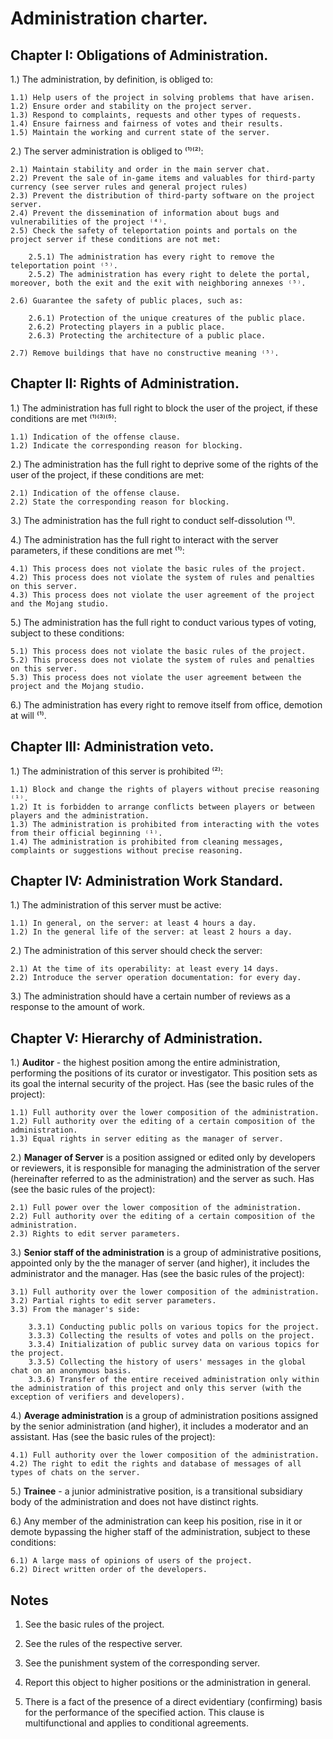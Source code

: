 # Administration charter.

## Chapter I: Obligations of Administration.

1.) The administration, by definition, is obliged to:

    1.1) Help users of the project in solving problems that have arisen.
    1.2) Ensure order and stability on the project server.
    1.3) Respond to complaints, requests and other types of requests.
    1.4) Ensure fairness and fairness of votes and their results.
    1.5) Maintain the working and current state of the server.

2.) The server administration is obliged to ⁽¹⁾⁽²⁾:

    2.1) Maintain stability and order in the main server chat.
    2.2) Prevent the sale of in-game items and valuables for third-party currency (see server rules and general project rules)
    2.3) Prevent the distribution of third-party software on the project server.
    2.4) Prevent the dissemination of information about bugs and vulnerabilities of the project ⁽⁴⁾.
    2.5) Check the safety of teleportation points and portals on the project server if these conditions are not met:

        2.5.1) The administration has every right to remove the teleportation point ⁽⁵⁾.
        2.5.2) The administration has every right to delete the portal, moreover, both the exit and the exit with neighboring annexes ⁽⁵⁾.

    2.6) Guarantee the safety of public places, such as:

        2.6.1) Protection of the unique creatures of the public place.
        2.6.2) Protecting players in a public place.
        2.6.3) Protecting the architecture of a public place.

    2.7) Remove buildings that have no constructive meaning ⁽⁵⁾.

## Chapter II: Rights of Administration.

1.) The administration has full right to block the user of the project, if these conditions are met ⁽¹⁾⁽³⁾⁽⁵⁾:

    1.1) Indication of the offense clause.
    1.2) Indicate the corresponding reason for blocking.

2.) The administration has the full right to deprive some of the rights of the user of the project, if these conditions are met:

    2.1) Indication of the offense clause.
    2.2) State the corresponding reason for blocking.

3.) The administration has the full right to conduct self-dissolution ⁽¹⁾.

4.) The administration has the full right to interact with the server parameters, if these conditions are met ⁽¹⁾:

    4.1) This process does not violate the basic rules of the project.
    4.2) This process does not violate the system of rules and penalties on this server.
    4.3) This process does not violate the user agreement of the project and the Mojang studio.

5.) The administration has the full right to conduct various types of voting, subject to these conditions:

    5.1) This process does not violate the basic rules of the project.
    5.2) This process does not violate the system of rules and penalties on this server.
    5.3) This process does not violate the user agreement between the project and the Mojang studio.

6.) The administration has every right to remove itself from office, demotion at will ⁽¹⁾.

## Chapter III: Administration veto.

1.) The administration of this server is prohibited ⁽²⁾:

    1.1) Block and change the rights of players without precise reasoning ⁽¹⁾.
    1.2) It is forbidden to arrange conflicts between players or between players and the administration.
    1.3) The administration is prohibited from interacting with the votes from their official beginning ⁽¹⁾.
    1.4) The administration is prohibited from cleaning messages, complaints or suggestions without precise reasoning.

## Chapter IV: Administration Work Standard.

1.) The administration of this server must be active:

    1.1) In general, on the server: at least 4 hours a day.
    1.2) In the general life of the server: at least 2 hours a day.

2.) The administration of this server should check the server:

    2.1) At the time of its operability: at least every 14 days.
    2.2) Introduce the server operation documentation: for every day.

3.) The administration should have a certain number of reviews as a response to the amount of work.

## Chapter V: Hierarchy of Administration.

1.) **Auditor** - the highest position among the entire administration, performing the positions of its curator or investigator. This position sets as its goal the internal security of the project. Has (see the basic rules of the project):

    1.1) Full authority over the lower composition of the administration.
    1.2) Full authority over the editing of a certain composition of the administration.
    1.3) Equal rights in server editing as the manager of server.

2.) **Manager of Server** is a position assigned or edited only by developers or reviewers, it is responsible for managing the administration of the server (hereinafter referred to as the administration) and the server as such. Has (see the basic rules of the project):

    2.1) Full power over the lower composition of the administration.
    2.2) Full authority over the editing of a certain composition of the administration.
    2.3) Rights to edit server parameters.

3.) **Senior staff of the administration** is a group of administrative positions, appointed only by the the manager of server (and higher), it includes the administrator and the manager. Has (see the basic rules of the project):

    3.1) Full authority over the lower composition of the administration.
    3.2) Partial rights to edit server parameters.
    3.3) From the manager's side:

        3.3.1) Conducting public polls on various topics for the project.
        3.3.3) Collecting the results of votes and polls on the project.
        3.3.4) Initialization of public survey data on various topics for the project.
        3.3.5) Collecting the history of users' messages in the global chat on an anonymous basis.
        3.3.6) Transfer of the entire received administration only within the administration of this project and only this server (with the exception of verifiers and developers).

4.) **Average administration** is a group of administration positions assigned by the senior administration (and higher), it includes a moderator and an assistant. Has (see the basic rules of the project):

    4.1) Full authority over the lower composition of the administration.
    4.2) The right to edit the rights and database of messages of all types of chats on the server.

5.) **Trainee** - a junior administrative position, is a transitional subsidiary body of the administration and does not have distinct rights.

6.) Any member of the administration can keep his position, rise in it or demote bypassing the higher staff of the administration, subject to these conditions:

    6.1) A large mass of opinions of users of the project.
    6.2) Direct written order of the developers.


## Notes

1. See the basic rules of the project.

2. See the rules of the respective server.

3. See the punishment system of the corresponding server.

4. Report this object to higher positions or the administration in general.

5. There is a fact of the presence of a direct evidentiary (confirming) basis for the performance of the specified action. This clause is multifunctional and applies to conditional agreements.
